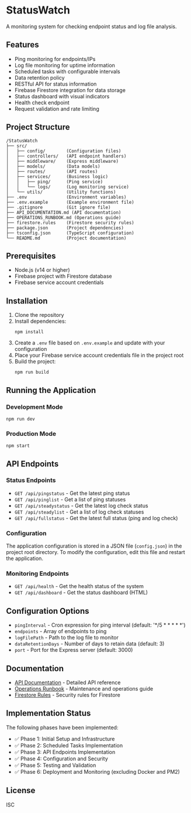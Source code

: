 # StatusWatch

A monitoring system for checking endpoint status and log file analysis.

## Features

- Ping monitoring for endpoints/IPs
- Log file monitoring for uptime information
- Scheduled tasks with configurable intervals
- Data retention policy
- RESTful API for status information
- Firebase Firestore integration for data storage
- Status dashboard with visual indicators
- Health check endpoint
- Request validation and rate limiting

## Project Structure

```
/StatusWatch
├── src/
│   ├── config/        (Configuration files)
│   ├── controllers/   (API endpoint handlers)
│   ├── middleware/    (Express middleware)
│   ├── models/        (Data models)
│   ├── routes/        (API routes)
│   ├── services/      (Business logic)
│   │   ├── ping/      (Ping service)
│   │   └── logs/      (Log monitoring service)
│   └── utils/         (Utility functions)
├── .env               (Environment variables)
├── .env.example       (Example environment file)
├── .gitignore         (Git ignore file)
├── API_DOCUMENTATION.md (API documentation)
├── OPERATIONS_RUNBOOK.md (Operations guide)
├── firestore.rules    (Firestore security rules)
├── package.json       (Project dependencies)
├── tsconfig.json      (TypeScript configuration)
└── README.md          (Project documentation)
```

## Prerequisites

- Node.js (v14 or higher)
- Firebase project with Firestore database
- Firebase service account credentials

## Installation

1. Clone the repository
2. Install dependencies:
   ```
   npm install
   ```
3. Create a `.env` file based on `.env.example` and update with your configuration
4. Place your Firebase service account credentials file in the project root
5. Build the project:
   ```
   npm run build
   ```

## Running the Application

### Development Mode

```
npm run dev
```

### Production Mode

```
npm start
```

## API Endpoints

### Status Endpoints

- `GET /api/pingstatus` - Get the latest ping status
- `GET /api/pinglist` - Get a list of ping statuses
- `GET /api/steadystatus` - Get the latest log check status
- `GET /api/steadylist` - Get a list of log check statuses
- `GET /api/fullstatus` - Get the latest full status (ping and log check)

### Configuration

The application configuration is stored in a JSON file (`config.json`) in the project root directory. To modify the configuration, edit this file and restart the application.

### Monitoring Endpoints

- `GET /api/health` - Get the health status of the system
- `GET /api/dashboard` - Get the status dashboard (HTML)

## Configuration Options

- `pingInterval` - Cron expression for ping interval (default: '*/5 * * * * *')
- `endpoints` - Array of endpoints to ping
- `logFilePath` - Path to the log file to monitor
- `dataRetentionDays` - Number of days to retain data (default: 3)
- `port` - Port for the Express server (default: 3000)

## Documentation

- [API Documentation](API_DOCUMENTATION.md) - Detailed API reference
- [Operations Runbook](OPERATIONS_RUNBOOK.md) - Maintenance and operations guide
- [Firestore Rules](firestore.rules) - Security rules for Firestore

## Implementation Status

The following phases have been implemented:

- ✅ Phase 1: Initial Setup and Infrastructure
- ✅ Phase 2: Scheduled Tasks Implementation
- ✅ Phase 3: API Endpoints Implementation
- ✅ Phase 4: Configuration and Security
- ✅ Phase 5: Testing and Validation
- ✅ Phase 6: Deployment and Monitoring (excluding Docker and PM2)

## License

ISC
